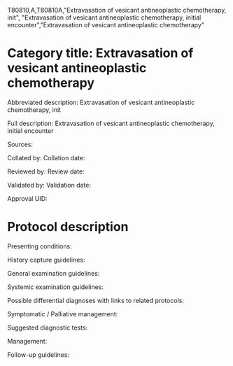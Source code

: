 T80810,A,T80810A,"Extravasation of vesicant antineoplastic chemotherapy, init", "Extravasation of vesicant antineoplastic chemotherapy, initial encounter","Extravasation of vesicant antineoplastic chemotherapy"
# Category title: Extravasation of vesicant antineoplastic chemotherapy

Abbreviated description: Extravasation of vesicant antineoplastic chemotherapy, init

Full description: Extravasation of vesicant antineoplastic chemotherapy, initial encounter

Sources:

Collated by:
Collation date:

Reviewed by:
Review date:

Validated by:
Validation date:

Approval UID:

# Protocol description

Presenting conditions:

History capture guidelines:

General examination guidelines:

Systemic examination guidelines:

Possible differential diagnoses with links to related protocols:

Symptomatic / Palliative management:

Suggested diagnostic tests:

Management:

Follow-up guidelines:
